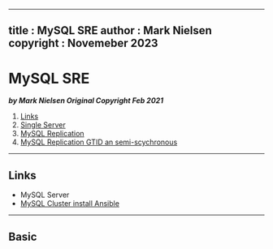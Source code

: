 
---
title : MySQL SRE
author : Mark Nielsen
copyright : Novemeber 2023
---


MySQL SRE
==============================

_**by Mark Nielsen
Original Copyright Feb 2021**_

1. [Links](#links)
2. [Single Server](#single)
3. [MySQL Replication](#rep)
4. [MySQL Replication GTID an semi-scychronous](#gits)

* * *
<a name=links></a>Links
-----
* MySQL Server
* [MySQL Cluster install Ansible](https://github.com/garutilorenzo/ansible-role-linux-mysql/tree/master)

* * *
<a name=Basic></a>Basic
-----

